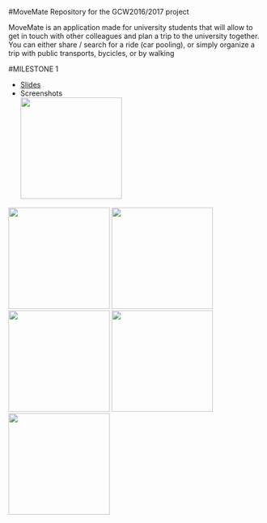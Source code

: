 #MoveMate
Repository for the GCW2016/2017 project

MoveMate is an application made for university students that will allow to get in touch with other colleagues and plan a trip to the university together. You can either share / search for a ride (car pooling), or simply organize a trip with public transports, bycicles, or by walking


#MILESTONE 1
* [Slides](https://github.com/movers-gcw/movemate/blob/master/Milestone%201.pptx)
* Screenshots
</br><img src="https://github.com/movers-gcw/movemate/blob/master/protoio-MoveMate-screenshots/1.1-Login%20screen.png" width="200">
<img src="https://github.com/movers-gcw/movemate/blob/master/protoio-MoveMate-screenshots/2.1-Home%20screen-State%201.png" width="200">
<img src="https://github.com/movers-gcw/movemate/blob/master/protoio-MoveMate-screenshots/2.2-Home%20screen-State%202.png" width="200">
</br><img src="https://github.com/movers-gcw/movemate/blob/master/protoio-MoveMate-screenshots/3.1-bus%20trip.png" width="200">
<img src="https://github.com/movers-gcw/movemate/blob/master/protoio-MoveMate-screenshots/4.1-create%20group.png" width="200">
<img src="https://github.com/movers-gcw/movemate/blob/master/protoio-MoveMate-screenshots/5.1-find%20group.png" width="200">

